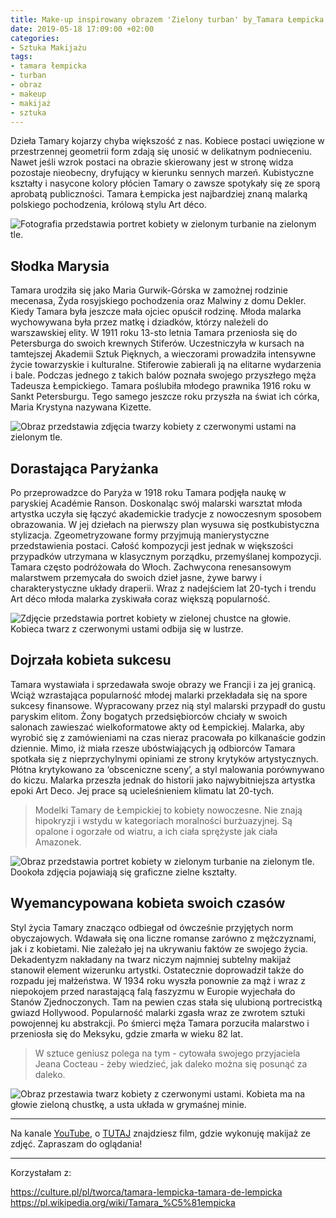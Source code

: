 ```yaml
---
title: Make-up inspirowany obrazem 'Zielony turban' by_Tamara Łempicka
date: 2019-05-18 17:09:00 +02:00
categories:
- Sztuka Makijażu
tags:
- tamara łempicka
- turban
- obraz
- makeup
- makijaż
- sztuka
---
```


Dzieła Tamary kojarzy chyba większość z nas. Kobiece postaci uwięzione w przestrzennej geometrii form zdają się unosić w delikatnym podnieceniu. Nawet jeśli wzrok postaci na obrazie skierowany jest w stronę widza pozostaje nieobecny, dryfujący w kierunku sennych marzeń. Kubistyczne kształty i nasycone kolory płócien Tamary o zawsze spotykały się ze sporą aprobatą publiczności. Tamara Łempicka jest najbardziej znaną malarką polskiego pochodzenia, królową stylu Art déco.

![Fotografia przedstawia portret kobiety w zielonym turbanie na zielonym tle.](https://assets1.ello.co/uploads/asset/attachment/9562073/ello-optimized-aa019890.jpg)

## Słodka Marysia

Tamara urodziła się jako Maria Gurwik-Górska w zamożnej rodzinie mecenasa, Żyda rosyjskiego pochodzenia oraz Malwiny z domu Dekler. Kiedy Tamara była jeszcze mała ojciec opuścił rodzinę. Młoda malarka wychowywana była przez matkę i dziadków, którzy należeli do warszawskiej elity. W 1911 roku 13-sto letnia Tamara przeniosła się do Petersburga do swoich krewnych Stiferów. Uczestniczyła w kursach na tamtejszej Akademii Sztuk Pięknych, a wieczorami prowadziła intensywne życie towarzyskie i kulturalne. Stiferowie zabierali ją na elitarne wydarzenia i bale. Podczas jednego z takich balów poznała swojego przyszłego męża Tadeusza Łempickiego. Tamara poślubiła młodego prawnika 1916 roku w Sankt Petersburgu. Tego samego jeszcze roku przyszła na świat ich córka, Maria Krystyna nazywana Kizette.

![Obraz przedstawia zdjęcia twarzy kobiety z czerwonymi ustami na zielonym tle.](https://assets0.ello.co/uploads/asset/attachment/9562080/ello-optimized-16463379.jpg)

## Dorastająca Paryżanka

Po przeprowadzce do Paryża w 1918 roku Tamara podjęła naukę w paryskiej Académie Ranson. Doskonaląc swój malarski warsztat młoda artystka uczyła się łączyć akademickie tradycje z nowoczesnym sposobem obrazowania. W jej dziełach na pierwszy plan wysuwa się postkubistyczna stylizacja. Zgeometryzowane formy przyjmują manierystyczne przedstawienia postaci. Całość kompozycji jest jednak w większości przypadków utrzymana w klasycznym porządku, przemyślanej kompozycji. Tamara często podróżowała do Włoch. Zachwycona renesansowym malarstwem przemycała do swoich dzieł jasne, żywe barwy i charakterystyczne układy draperii. Wraz z nadejściem lat 20-tych i trendu Art déco młoda malarka zyskiwała coraz większą popularność. 

![Zdjęcie przedstawia portret kobiety w zielonej chustce na głowie. Kobieca twarz z czerwonymi ustami odbija się w lustrze.](https://assets2.ello.co/uploads/asset/attachment/9562083/ello-optimized-2180f3b3.jpg)


## Dojrzała kobieta sukcesu

Tamara wystawiała i sprzedawała swoje obrazy we Francji i za jej granicą. Wciąż wzrastająca popularność młodej malarki przekładała się na spore sukcesy finansowe. Wypracowany przez nią styl malarski przypadł do gustu paryskim elitom. Żony bogatych przedsiębiorców chciały w swoich salonach zawieszać wielkoformatowe akty od Łempickiej. Malarka, aby wyrobić się z zamówieniami na czas nieraz pracowała po kilkanaście godzin dziennie. Mimo, iż miała rzesze ubóstwiających ją odbiorców Tamara spotkała się z nieprzychylnymi opiniami ze strony krytyków artystycznych. Płótna krytykowano za ‘obsceniczne sceny’, a styl malowania porównywano do kiczu. Malarka przeszła jednak do historii jako najwybitniejsza artystka epoki Art Deco. Jej prace są ucieleśnieniem klimatu lat 20-tych.

>
> Modelki Tamary de Łempickiej to kobiety nowoczesne. Nie znają hipokryzji i wstydu w kategoriach moralności burżuazyjnej. Są opalone i ogorzałe od wiatru, a ich ciała sprężyste jak ciała Amazonek.

![Obraz przedstawia portret kobiety w zielonym turbanie na zielonym tle. Dookoła zdjęcia pojawiają się graficzne zielne kształty.](https://assets2.ello.co/uploads/asset/attachment/9562086/ello-optimized-5f4ddcbb.jpg)

## Wyemancypowana kobieta swoich czasów

Styl życia Tamary znacząco odbiegał od ówcześnie przyjętych norm obyczajowych. Wdawała się ona liczne romanse zarówno z mężczyznami, jak i z kobietami. Nie zależało jej na ukrywaniu faktów ze swojego życia. Dekadentyzm nakładany na twarz niczym najmniej subtelny makijaż stanowił element wizerunku artystki. Ostatecznie doprowadził także do rozpadu jej małżeństwa. W 1934 roku wyszła ponownie za mąż i wraz z niepokojem przed narastającą falą faszyzmu w Europie wyjechała do Stanów Zjednoczonych. Tam na pewien czas stała się ulubioną portrecistką gwiazd Hollywood. Popularność malarki zgasła wraz ze zwrotem sztuki powojennej ku abstrakcji. Po śmierci męża Tamara porzuciła malarstwo i przeniosła się do Meksyku, gdzie zmarła w wieku 82 lat.

>
> W sztuce geniusz polega na tym - cytowała swojego przyjaciela Jeana Cocteau - żeby wiedzieć, jak daleko można się posunąć za daleko.

![Obraz przestawia twarz kobiety z czerwonymi ustami. Kobieta ma na głowie zieloną chustkę, a usta układa w grymaśnej minie.](https://assets0.ello.co/uploads/asset/attachment/9562087/ello-optimized-22708e21.jpg)

-----------------------

Na kanale [YouTube](http://youtube.com/SztukaUniwersalna), o [TUTAJ](https://youtu.be/VBoaoNNp4Fw) znajdziesz film, gdzie wykonuję makijaż ze zdjęć.
Zapraszam do oglądania!

-----------------------


Korzystałam z:

https://culture.pl/pl/tworca/tamara-lempicka-tamara-de-lempicka
https://pl.wikipedia.org/wiki/Tamara_%C5%81empicka